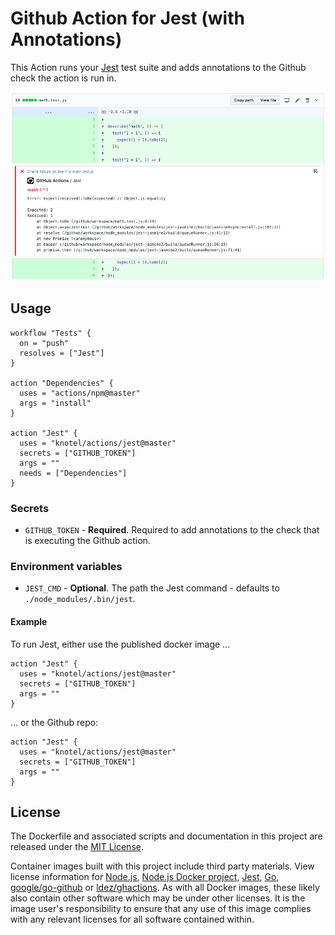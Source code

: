 # Github Action for Jest (with Annotations)

This Action runs your [Jest](https://github.com/facebook/jest) test suite and adds annotations to the Github check the action is run in.

![Annotation Example](screenshot.png)

## Usage

```hcl
workflow "Tests" {
  on = "push"
  resolves = ["Jest"]
}

action "Dependencies" {
  uses = "actions/npm@master"
  args = "install"
}

action "Jest" {
  uses = "knotel/actions/jest@master"
  secrets = ["GITHUB_TOKEN"]
  args = ""
  needs = ["Dependencies"]
}
```

### Secrets

* `GITHUB_TOKEN` - **Required**. Required to add annotations to the check that is executing the Github action.

### Environment variables

* `JEST_CMD` - **Optional**. The path the Jest command - defaults to `./node_modules/.bin/jest`.

#### Example

To run Jest, either use the published docker image ...

```hcl
action "Jest" {
  uses = "knotel/actions/jest@master"
  secrets = ["GITHUB_TOKEN"]
  args = ""
}
```

... or the Github repo:

```hcl
action "Jest" {
  uses = "knotel/actions/jest@master"
  secrets = ["GITHUB_TOKEN"]
  args = ""
}
```

## License

The Dockerfile and associated scripts and documentation in this project are released under the [MIT License](LICENSE).

Container images built with this project include third party materials. View license information for [Node.js](https://github.com/nodejs/node/blob/master/LICENSE), [Node.js Docker project](https://github.com/nodejs/docker-node/blob/master/LICENSE), [Jest](https://github.com/facebook/jest/blob/master/LICENSE), [Go](https://golang.org/LICENSE), [google/go-github](https://github.com/google/go-github/blob/master/LICENSE) or [ldez/ghactions](https://github.com/ldez/ghactions/blob/master/LICENSE). As with all Docker images, these likely also contain other software which may be under other licenses. It is the image user's responsibility to ensure that any use of this image complies with any relevant licenses for all software contained within.
